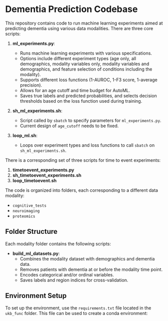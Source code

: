 # Dementia Prediction Codebase

This repository contains code to run machine learning experiments aimed at predicting dementia using various data modalities. There are three core scripts:

1. **ml_experiments.py**: 
   - Runs machine learning experiments with various specifications.
   - Options include different experiment types (age only, all demographics, modality variables only, modality variables and demographics, and feature selection of conditions including the modality).
   - Supports different loss functions (1-AUROC, 1-F3 score, 1-average precision).
   - Allows for an age cutoff and time budget for AutoML.
   - Saves true labels and predicted probabilities, and selects decision thresholds based on the loss function used during training.

2. **sh_ml_experiments.sh**: 
   - Script called by `sbatch` to specify parameters for `ml_experiments.py`.
   - Current design of `age_cutoff` needs to be fixed.

3. **loop_ml.sh**: 
   - Loops over experiment types and loss functions to call `sbatch` on `sh_ml_experiments.sh`.

There is a corresponding set of three scripts for time to event experiments:

1. **timetoevent_experiments.py**
2. **sh_timetoevent_experiments.sh**
3. **loop_timetoevent.sh**

The code is organized into folders, each corresponding to a different data modality:

- `cognitive_tests`
- `neuroimaging`
- `proteomics`

## Folder Structure

Each modality folder contains the following scripts:
- **build_ml_datasets.py**:
   - Combines the modality dataset with demographics and dementia data.
   - Removes patients with dementia at or before the modality time point.
   - Encodes categorical and/or ordinal variables.
   - Saves labels and region indices for cross-validation.

## Environment Setup

To set up the environment, use the `requirements.txt` file located in the `ukb_func` folder. This file can be used to create a conda environment:
